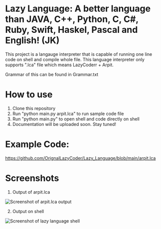 # Lazy Language: A better language than JAVA, C++, Python, C, C#, Ruby, Swift, Haskel, Pascal and English! (JK)

This project is a langauge interpreter that is capable of running one line code on shell and compile whole file.
This language interpreter only supports ".lca" file which means LazyCoderr + Arpit.

Grammar of this can be found in Grammar.txt

# How to use
1. Clone this repository
2. Run "python main.py arpit.lca" to run sample code file
3. Run "python main.py" to open shell and code directly on shell
4. Documentation will be uploaded soon. Stay tuned!

# Example Code: 
https://github.com/OrignalLazyCoder/Lazy_Language/blob/main/arpit.lca

# Screenshots
1. Output of arpit.lca

![Screenshot of arpit.lca output](https://github.com/OrignalLazyCoder/Lazy_Language/blob/main/screenshots/arpit%20execution.png)

2. Output on shell

![Screenshot of lazy language shell](https://github.com/OrignalLazyCoder/Lazy_Language/blob/main/screenshots/shell.png)

